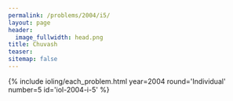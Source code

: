 ```yaml
---
permalink: /problems/2004/i5/
layout: page
header:
  image_fullwidth: head.png
title: Chuvash
teaser: 
sitemap: false
---
```


{% include ioling/each_problem.html year=2004 round='Individual' number=5 id='iol-2004-i-5' %}